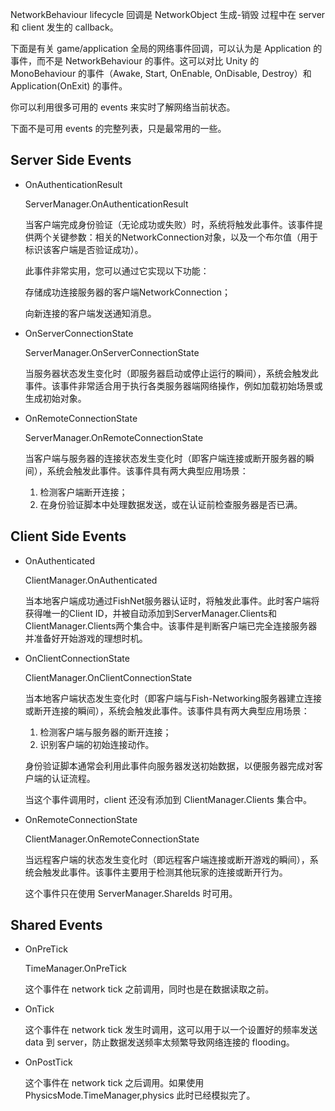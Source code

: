 NetworkBehaviour lifecycle 回调是 NetworkObject 生成-销毁 过程中在 server 和 client 发生的 callback。

下面是有关 game/application 全局的网络事件回调，可以认为是 Application 的事件，而不是 NetworkBehaviour 的事件。这可以对比 Unity 的 MonoBehaviour 的事件（Awake, Start, OnEnable, OnDisable, Destroy）和 Application(OnExit) 的事件。

你可以利用很多可用的 events 来实时了解网络当前状态。

下面不是可用 events 的完整列表，只是最常用的一些。

## Server Side Events

- OnAuthenticationResult

  ServerManager.OnAuthenticationResult

  当客户端完成身份验证（无论成功或失败）时，系统将触发此事件。该事件提供两个关键参数：相关的NetworkConnection对象，以及一个布尔值（用于标识该客户端是否验证成功）。

  此事件非常实用，您可以通过它实现以下功能：

  存储成功连接服务器的客户端NetworkConnection；

  向新连接的客户端发送通知消息。

- OnServerConnectionState

  ServerManager.OnServerConnectionState

  当服务器状态发生变化时（即服务器启动或停止运行的瞬间），系统会触发此事件。该事件非常适合用于执行各类服务器端网络操作，例如加载初始场景或生成初始对象。

- OnRemoteConnectionState

  ServerManager.OnRemoteConnectionState

  当客户端与服务器的连接状态发生变化时（即客户端连接或断开服务器的瞬间），系统会触发此事件。该事件具有两大典型应用场景：

  1. 检测客户端断开连接；
  2. 在身份验证脚本中处理数据发送，或在认证前检查服务器是否已满。

## Client Side Events

- OnAuthenticated

  ClientManager.OnAuthenticated

  当本地客户端成功通过FishNet服务器认证时，将触发此事件。此时客户端将获得唯一的Client ID，并被自动添加到ServerManager.Clients和ClientManager.Clients两个集合中。该事件是判断客户端已完全连接服务器并准备好开始游戏的理想时机。

- OnClientConnectionState

  ClientManager.OnClientConnectionState

  当本地客户端状态发生变化时（即客户端与Fish-Networking服务器建立连接或断开连接的瞬间），系统会触发此事件。该事件具有两大典型应用场景：

  1. 检测客户端与服务器的断开连接；
  2. 识别客户端的初始连接动作。

  身份验证脚本通常会利用此事件向服务器发送初始数据，以便服务器完成对客户端的认证流程。

  当这个事件调用时，client 还没有添加到 ClientManager.Clients 集合中。

- OnRemoteConnectionState

  ClientManager.OnRemoteConnectionState

  当远程客户端的状态发生变化时（即远程客户端连接或断开游戏的瞬间），系统会触发此事件。该事件主要用于检测其他玩家的连接或断开行为。

  这个事件只在使用 ServerManager.ShareIds 时可用。

## Shared Events

- OnPreTick

  TimeManager.OnPreTick

  这个事件在 network tick 之前调用，同时也是在数据读取之前。

- OnTick

  这个事件在 network tick 发生时调用，这可以用于以一个设置好的频率发送 data 到 server，防止数据发送频率太频繁导致网络连接的 flooding。

- OnPostTick

  这个事件在 network tick 之后调用。如果使用 PhysicsMode.TimeManager,physics 此时已经模拟完了。

